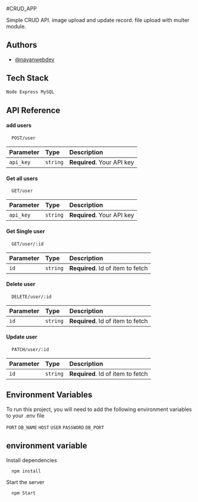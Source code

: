 
#CRUD_APP

Simple CRUD API. image upload and update record. file upload with multer module.


## Authors

- [@nayanwebdev](https://www.github.com/nayanwebdev)

## Tech Stack
```bash
Node Express MySQL
```

## API Reference

#### add users

```http
  POST/user
```

| Parameter | Type     | Description                |
| :-------- | :------- | :------------------------- |
| `api_key` | `string` | **Required**. Your API key |

#### Get all users

```http
  GET/user
```

| Parameter | Type     | Description                |
| :-------- | :------- | :------------------------- |
| `api_key` | `string` | **Required**. Your API key |

#### Get Single user

```http
  GET/user/:id
```

| Parameter | Type     | Description                       |
| :-------- | :------- | :-------------------------------- |
| `id`      | `string` | **Required**. Id of item to fetch |


#### Delete user
```http
  DELETE/user/:id
```

| Parameter | Type     | Description                       |
| :-------- | :------- | :-------------------------------- |
| `id`      | `string` | **Required**. Id of item to fetch |

#### Update user
```http
  PATCH/user/:id
```

| Parameter | Type     | Description                       |
| :-------- | :------- | :-------------------------------- |
| `id`      | `string` | **Required**. Id of item to fetch |






## Environment Variables

To run this project, you will need to add the following environment variables to your .env file

`PORT`
`DB_NAME`
`HOST`
`USER`
`PASSWORD`
`DB_PORT`

## environment variable
Install dependencies
```bash
  npm install
```
Start the server
```bash
  npm Start
